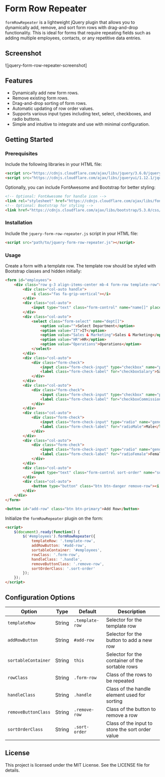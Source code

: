 # Form Row Repeater

`formRowRepeater` is a lightweight jQuery plugin that allows you to dynamically add, remove, and sort form rows with drag-and-drop functionality. This is ideal for forms that require repeating fields such as adding multiple employees, contacts, or any repetitive data entries.

## Screenshot
![jquery-form-row-repeater-screenshot]

## Features

- Dynamically add new form rows.
- Remove existing form rows.
- Drag-and-drop sorting of form rows.
- Automatic updating of row order values.
- Supports various input types including text, select, checkboxes, and radio buttons.
- Simple and intuitive to integrate and use with minimal configuration.

## Getting Started

### Prerequisites

Include the following libraries in your HTML file:

```html
<script src="https://cdnjs.cloudflare.com/ajax/libs/jquery/3.6.0/jquery.min.js"></script>
<script src="https://cdnjs.cloudflare.com/ajax/libs/jqueryui/1.12.1/jquery-ui.min.js"></script>
```

Optionally, you can include FontAwesome and Bootstrap for better styling:

```html
<!-- Optional: FontAwesome for handle icon -->
<link rel="stylesheet" href="https://cdnjs.cloudflare.com/ajax/libs/font-awesome/6.0.0-beta3/css/all.min.css" crossorigin="anonymous" referrerpolicy="no-referrer" />
<!-- Optional: Bootstrap for styling -->
<link href="https://cdnjs.cloudflare.com/ajax/libs/bootstrap/5.3.0/css/bootstrap.min.css" rel="stylesheet"/>
```

### Installation

Include the `jquery-form-row-repeater.js` script in your HTML file:

```html
<script src="path/to/jquery-form-row-repeater.js"></script>
```

### Usage

Create a form with a template row. The template row should be styled with Bootstrap classes and hidden initially:

```html
<form id="employees">
    <div class="row g-3 align-items-center mb-4 form-row template-row">
        <div class="col-auto handle">
            <i class="fas fa-grip-vertical"></i>
        </div>
        <div class="col-auto">
            <input type="text" class="form-control" name="name[]" placeholder="Enter employee name">
        </div>
        <div class="col-auto">
            <select class="form-select" name="dept[]">
                <option value="">Select Department</option>
                <option value="IT">IT</option>
                <option value="Sales & Marketing">Sales & Marketing</option>
                <option value="HR">HR</option>
                <option value="Operations">Operations</option>
            </select>
        </div>
        <div class="col-auto">
            <div class="form-check">
                <input class="form-check-input" type="checkbox" name="perks[]" value="Salary" id="checkboxSalary">
                <label class="form-check-label" for="checkboxSalary">Salary</label>
            </div>
        </div>
        <div class="col-auto">
            <div class="form-check">
                <input class="form-check-input" type="checkbox" name="perks[]" value="Commission" id="checkboxCommission">
                <label class="form-check-label" for="checkboxCommission">Commission</label>
            </div>
        </div>
        <div class="col-auto">
            <div class="form-check">
                <input class="form-check-input" type="radio" name="gender[]" value="radio1" id="radioMale">
                <label class="form-check-label" for="radioMale">Male</label>
            </div>
        </div>
        <div class="col-auto">
            <div class="form-check">
                <input class="form-check-input" type="radio" name="gender[]" value="radio2" id="radioFemale">
                <label class="form-check-label" for="radioFemale">Female</label>
            </div>
        </div>
        <div class="col-auto">
            <input type="text" class="form-control sort-order" name="sort_order[]" value="1" style="width: 100px">
        </div>
        <div class="col-auto">
            <button type="button" class="btn btn-danger remove-row"><i class="fa-solid fa-xmark"></i></button>
        </div>
    </div>
</form>

<button id="add-row" class="btn btn-primary">Add Row</button>
```

Initialize the `formRowRepeater` plugin on the form:

```html
<script>
    $(document).ready(function() {
        $('#employees').formRowRepeater({
            templateRow: '.template-row',
            addRowButton: '#add-row',
            sortableContainer: '#employees',
            rowClass: '.form-row',
            handleClass: '.handle',
            removeButtonClass: '.remove-row',
            sortOrderClass: '.sort-order'
        });
    });
</script>
```

## Configuration Options

| Option             | Type   | Default            | Description                                               |
|--------------------|--------|--------------------|-----------------------------------------------------------|
| `templateRow`      | String | `.template-row`    | Selector for the template row                             |
| `addRowButton`     | String | `#add-row`         | Selector for the button to add a new row                  |
| `sortableContainer`| String | `this`             | Selector for the container of the sortable rows           |
| `rowClass`         | String | `.form-row`        | Class of the rows to be repeated                          |
| `handleClass`      | String | `.handle`          | Class of the handle element used for sorting              |
| `removeButtonClass`| String | `.remove-row`      | Class of the button to remove a row                       |
| `sortOrderClass`   | String | `.sort-order`      | Class of the input to store the sort order value          |

## License

This project is licensed under the MIT License. See the LICENSE file for details.

